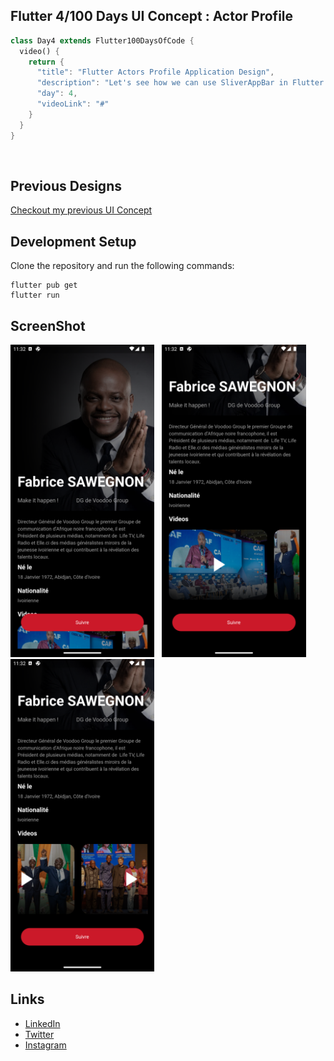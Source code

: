 ## Flutter 4/100 Days UI Concept : Actor Profile

```dart
class Day4 extends Flutter100DaysOfCode {
  video() {
    return {
      "title": "Flutter Actors Profile Application Design",
      "description": "Let's see how we can use SliverAppBar in Flutter and add some animation.",
      "day": 4,
      "videoLink": "#"
    }
  }
}
```

<br>

## Previous Designs
[Checkout my previous UI Concept](https://www.linkedin.com/feed/update/urn:li:activity:7030831532030218242/)
<br>

## Development Setup
Clone the repository and run the following commands:
```
flutter pub get
flutter run
```


## ScreenShot

<img src="assets/screenshot/one.png" height="500em" />&nbsp;&nbsp;&nbsp;<img src="assets/screenshot/two.png" height="500em" />&nbsp;&nbsp;&nbsp;<img src="assets/screenshot/three.png" height="500em" />


## Links
* [LinkedIn](https://www.linkedin.com/in/patrick-wilfried-kamelan-2b388a115/)
* [Twitter](https://twitter.com/KamelanPatrick)
* [Instagram](https://www.instagram.com/patrickispoppin/)
